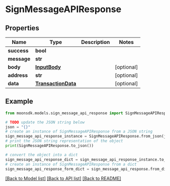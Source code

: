 # SignMessageAPIResponse

## Properties

| Name        | Type                                      | Description | Notes       |
| ----------- | ----------------------------------------- | ----------- | ----------- |
| **success** | **bool**                                  |             |             |
| **message** | **str**                                   |             |             |
| **body**    | [**InputBody**](inputbody.md)             |             | \[optional] |
| **address** | **str**                                   |             | \[optional] |
| **data**    | [**TransactionData**](transactiondata.md) |             | \[optional] |

## Example

```python
from moonsdk.models.sign_message_api_response import SignMessageAPIResponse

# TODO update the JSON string below
json = "{}"
# create an instance of SignMessageAPIResponse from a JSON string
sign_message_api_response_instance = SignMessageAPIResponse.from_json(json)
# print the JSON string representation of the object
print(SignMessageAPIResponse.to_json())

# convert the object into a dict
sign_message_api_response_dict = sign_message_api_response_instance.to_dict()
# create an instance of SignMessageAPIResponse from a dict
sign_message_api_response_form_dict = sign_message_api_response.from_dict(sign_message_api_response_dict)
```

[\[Back to Model list\]](./#documentation-for-models) [\[Back to API list\]](./#documentation-for-api-endpoints) [\[Back to README\]](./)

